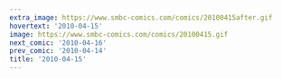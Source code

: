 ```yaml
---
extra_image: https://www.smbc-comics.com/comics/20100415after.gif
hovertext: '2010-04-15'
image: https://www.smbc-comics.com/comics/20100415.gif
next_comic: '2010-04-16'
prev_comic: '2010-04-14'
title: '2010-04-15'
---
```


